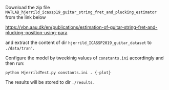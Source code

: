 Download the zip file ```MATLAB_hjerrild_icassp19_guitar_string_fret_and_plucking_estimator``` from the link below

https://vbn.aau.dk/en/publications/estimation-of-guitar-string-fret-and-plucking-position-using-para

and extract the content of dir ```hjerrild_ICASSP2019_guitar_dataset``` to ```./data/tran'```.


Configure the model by tweekinig values of ```constants.ini``` accordingly and then run:

```
python HjerrildTest.py constants.ini . {-plot}
```

The results will be stored to dir ```./results```.
